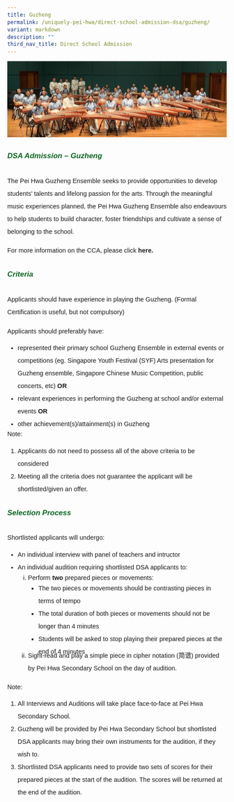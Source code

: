 ```yaml
---
title: Guzheng
permalink: /uniquely-pei-hwa/direct-school-admission-dsa/guzheng/
variant: markdown
description: ""
third_nav_title: Direct School Admission
---
```

![](/images/Uniquely%20Pei%20Hwa/Guzheng.jpg)
<h6 style="color:#0B6623;font-family:sans-serif;font-weight:bold;margin-top:30px;"><strong style="font-family:sans-serif;font-size:17px;color:#0B6623;">DSA Admission – Guzheng</strong></h6>

<p style="font-size:14.5px;line-height:2;margin-top:0px;font-family:sans-serif;">The Pei Hwa Guzheng Ensemble seeks to provide opportunities to develop students’ talents and lifelong passion for the arts. Through the meaningful music experiences planned, the Pei Hwa Guzheng Ensemble also endeavours to help students to build character, foster friendships and cultivate a sense of belonging to the school.</p>

<p style="font-size:14.5px;line-height:2;margin-top:0px;font-family:sans-serif;">For more information on the CCA, please click <a href="https://moe-peihwasec-staging.netlify.app/learning-at-pei-hwa/cca/performing-arts/guzheng-ensemble/" style="font-size:14.5px; line-height:1.5;font-family:sans-serif;font-weight:bold;text-decoration: none;">here. </a>

</p><h6 style="color:#0B6623;font-family:sans-serif;font-weight:bold;margin-top:30px;"><strong style="font-family:sans-serif;font-size:17px;color:#0B6623;">Criteria</strong></h6>

<p style="margin-top:0px;font-size:14.5px; line-height:2;font-family:sans-serif;">Applicants should have experience in playing the Guzheng. (Formal Certification is useful, but not compulsory)</p>

<p style="margin-top:0px;font-size:14.5px; line-height:2;font-family:sans-serif;">Applicants should preferably have:</p>

<ul style="margin-top:-5px;">
	<li style="font-size:14.5px; line-height:2;font-family:sans-serif;">represented their primary school Guzheng Ensemble in external events or competitions (eg. Singapore Youth Festival (SYF) Arts presentation for Guzheng ensemble, Singapore Chinese Music Competition, public concerts, etc) <strong style="font-size:14.5px; line-height:2;font-family:sans-serif;">OR</strong></li>
	<li style="font-size:14.5px; line-height:2;font-family:sans-serif;">relevant experiences in performing the Guzheng at school and/or external events <strong style="font-size:14.5px; line-height:2;font-family:sans-serif;">OR</strong></li>
	<li style="font-size:14.5px; line-height:2;font-family:sans-serif;">other achievement(s)/attainment(s) in Guzheng</li>
	</ul>

<p style="margin-top:-20px;font-size:14.5px; line-height:2;font-family:sans-serif;">Note:</p>

<ol style="margin-top:-5px;">
<li style="font-size:14.5px; line-height:2;font-family:sans-serif;">Applicants do not need to possess all of the above criteria to be considered</li>
<li style="font-size:14.5px; line-height:2;font-family:sans-serif;">Meeting all the criteria does not guarantee the applicant will be shortlisted/given an offer. </li>
</ol>
<h6 style="color:#0B6623;font-family:sans-serif;font-weight:bold;margin-top:30px;"><strong style="font-family:sans-serif;font-size:17px;color:#0B6623;">Selection Process </strong></h6>

<p style="font-size:14.5px; line-height:2;margin-top:5px; font-family:sans-serif">Shortlisted applicants will undergo:</p>

<ul style="margin-top:-5px;">
<li style="font-size:14.5px; line-height:2;font-family:sans-serif;">An individual interview with panel of teachers and intructor</li>
<li style="font-size:14.5px; line-height:2;font-family:sans-serif;">An individual audition requiring shortlisted DSA applicants to:</li>
	<ol style="margin-top:-5px; display">
<li style="font-size:14.5px; line-height:2;font-family:sans-serif;list-style-type: lower-roman;">Perform<strong style="font-size:14.5px; line-height:2;font-family:sans-serif;"> two </strong> prepared pieces or movements:</li>
		<ul style="margin-top:-5px;">
			<li style="font-size:14.5px; line-height:2;font-family:sans-serif;">
				The two pieces or movements should be contrasting pieces in terms of tempo </li>
			<li style="font-size:14.5px; line-height:2;font-family:sans-serif;">The total duration of both pieces or movements should not be longer than 4 minutes</li>
			<li style="font-size:14.5px; line-height:2;font-family:sans-serif;">Students will be asked to stop playing their prepared pieces at the end of 4 minutes</li>
		</ul>
<li style="font-size:14.5px; line-height:2; margin-top:-20px;font-family:sans-serif;list-style-type: lower-roman;">Sight-read and play a simple piece in cipher notation (简谱) provided by Pei Hwa Secondary School on the day of audition.</li>
</ol>
</ul>

<p style="margin-top:5px;font-size:14.5px; line-height:2;font-family:sans-serif;">Note:</p>

<ol style="margin-top:-5px;">
	<li style="font-size:14.5px; line-height:2;font-family:sans-serif;">All Interviews and Auditions will take place face-to-face at Pei Hwa Secondary School.</li>
	<li style="font-size:14.5px; line-height:2;font-family:sans-serif;">Guzheng will be provided by Pei Hwa Secondary School but shortlisted DSA applicants may bring their own instruments for the audition, if they wish to.</li>
	<li style="font-size:14.5px; line-height:2;font-family:sans-serif;">Shortlisted DSA applicants need to provide two sets of scores for their prepared pieces at the start of the audition. The scores will be returned at the end of the audition.</li>
	
</ol>